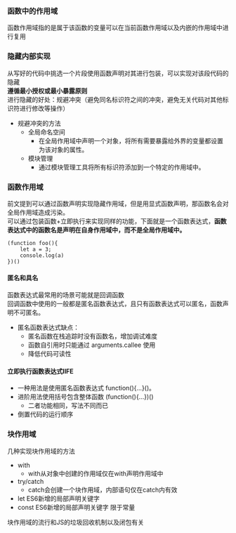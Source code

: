 ### 函数中的作用域

函数作用域指的是属于该函数的变量可以在当前函数作用域以及内嵌的作用域中进行复用

### 隐藏内部实现

从写好的代码中挑选一个片段使用函数声明对其进行包装，可以实现对该段代码的隐藏  
**遵循最小授权或最小暴露原则**  
进行隐藏的好处：规避冲突（避免同名标识符之间的冲突，避免无关代码对其他标识符进行修改等操作）

* 规避冲突的方法
    * 全局命名空间
        * 在全局作用域中声明一个对象，将所有需要暴露给外界的变量都设置为该对象的属性。
    * 模块管理
        * 通过模块管理工具将所有标识符添加到一个特定的作用域中。

### 函数作用域

前文提到可以通过函数声明实现隐藏作用域，但是用显式函数声明，那函数名会对全局作用域造成污染。  
可以通过包装函数+立即执行来实现同样的功能，下面就是一个函数表达式，**函数表达式中的函数名是声明在自身作用域中，而不是全局作用域中。**

```
(function foo(){
    let a = 3;
    console.log(a)
})()
```

#### 匿名和具名

函数表达式最常用的场景可能就是回调函数  
回调函数中使用的一般都是匿名函数表达式，且只有函数表达式可以匿名，函数声明不可匿名。

* 匿名函数表达式缺点：
    * 匿名函数在栈追踪时没有函数名，增加调试难度
    * 函数自引用时只能通过 arguments.callee 使用
    * 降低代码可读性

#### 立即执行函数表达式IIFE

* 一种用法是使用匿名函数表达式 function(){...}()。
* 进阶用法使用括号包含整体函数 (function(){...})()
    * 二者功能相同，写法不同而已
* 倒置代码的运行顺序


### 块作用域

几种实现块作用域的方法
* with
    * with从对象中创建的作用域仅在with声明作用域中
* try/catch
    * catch会创建一个块作用域，内部语句仅在catch内有效
* let ES6新增的局部声明关键字
* const ES6新增的局部声明关键字 限于常量

块作用域的流行和JS的垃圾回收机制以及闭包有关